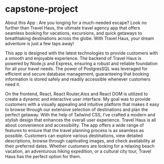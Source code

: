 # capstone-project

About this App :
Are you longing for a much-needed escape? Look no further than Travel Haus, the ultimate travel agency app that offers seamless booking for vacations, 
excursions, and quick getaways to breathtaking destinations across the globe. With Travel Haus, your dream adventure is just a few taps away!

This app is designed with the latest technologies to provide customers with a smooth and enjoyable experience. The backend of Travel Haus is powered by
Node.js and Express, ensuring a robust and reliable foundation for all your travel needs.
The power of PostgresSQL was leveraged for efficient and secure database management, guaranteeing that booking information is stored safely and readily accessible whenever customers need it.

On the frontend, React, React Router,Aios and React DOM is utilized to create a dynamic and interactive user interface. My goal was to provide customers with a visually appealing and intuitive platform that makes it 
easy to browse through our extensive selection of destinations and plan the perfect getaway. With the help of Tailwind CSS, I've crafted a modern and stylish design that enhances the overall user experience.
Travel Haus is all about convenience and accessibility. The app offers a wide range of features to ensure that the travel planning process is as seamless as possible. 
Customers can explore various destinations, view detailed descriptions, browse through captivating images, and check availability at their preferred dates. Whether customers are looking for a relaxing beach vacation, 
an adventurous hiking expedition, or a cultural city tour, Travel Haus has the perfect option for them.
